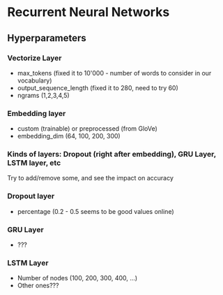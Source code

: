 # Recurrent Neural Networks

## Hyperparameters

### Vectorize Layer

* max_tokens (fixed it to 10'000 - number of words to consider in our vocabulary)
* output_sequence_length (fixed it to 280, need to try 60)
* ngrams (1,2,3,4,5)

### Embedding layer

* custom (trainable) or preprocessed (from GloVe)
* embedding_dim (64, 100, 200, 300)

### Kinds of layers: Dropout (right after embedding), GRU Layer, LSTM layer, etc

Try to add/remove some, and see the impact on accuracy

### Dropout layer

* percentage (0.2 - 0.5 seems to be good values online)

### GRU Layer

* ???

### LSTM Layer

* Number of nodes (100, 200, 300, 400, ...)
* Other ones???
